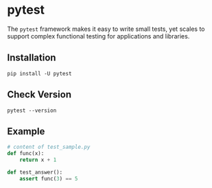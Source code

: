# pytest

The `pytest` framework makes it easy to write small tests, yet scales to support complex functional testing for applications and libraries.

## Installation

```
pip install -U pytest
```

## Check Version

```
pytest --version
```

## Example

```python
# content of test_sample.py
def func(x):
    return x + 1

def test_answer():
    assert func(3) == 5
```
